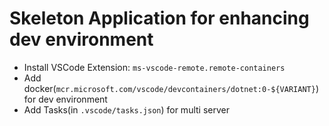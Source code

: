 # Skeleton Application for enhancing dev environment


- Install VSCode Extension: `ms-vscode-remote.remote-containers`
- Add docker(`mcr.microsoft.com/vscode/devcontainers/dotnet:0-${VARIANT}`) for dev environment
- Add Tasks(in `.vscode/tasks.json`) for multi server
